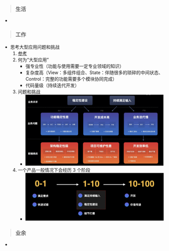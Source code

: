 >### 生活
- 
>### 工作
- 思考大型应用问题和挑战
	1. [参考](https://juejin.cn/post/6906013981958209550)
	1. 何为“大型应用”
		- 强专业性（功能与使用需要一定专业领域的知识）
		- 复杂度高（View：多组件组合、State：伴随很多的琐碎的中间状态、Control：完整的功能需要多个模块协同完成）
		- 代码量级（持续迭代开发）
	1. 问题和挑战
		- ![](../images/截屏2021-02-26上午10.35.29.png)
	1. 一个产品一般情况下会经历 3 个阶段	
		- ![](../images/截屏2021-02-26上午10.52.27.png)
>### 业余	
- 